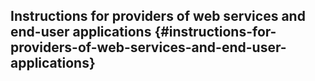 ## ​Instructions for providers of web services and end-user applications {#instructions-for-providers-of-web-services-and-end-user-applications}



